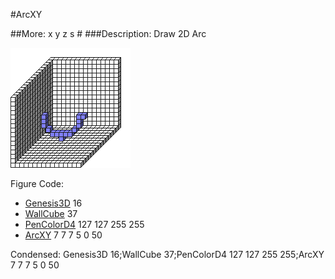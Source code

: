 #ArcXY

##More: x y z s # ###Description: Draw 2D Arc <x> <y> <z> <radius> <startAngle> <sweepAngle>

![](ArcXY.png)

Figure Code:
- [Genesis3D](Genesis3D.md) 16
- [WallCube](WallCube.md) 37
- [PenColorD4](PenColorD4.md) 127 127 255 255
- [ArcXY](ArcXY.md) 7 7 7 5 0 50

Condensed: Genesis3D 16;WallCube 37;PenColorD4 127 127 255 255;ArcXY 7 7 7 5 0 50

